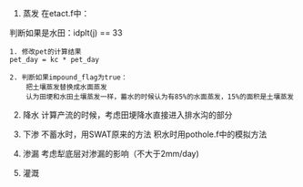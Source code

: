 
1. 蒸发
在etact.f中：

判断如果是水田：idplt(j) == 33

	1. 修改pet的计算结果
	pet_day = kc * pet_day

    2. 判断如果impound_flag为true：
		把土壤蒸发替换成水面蒸发
        认为田埂和水田土壤蒸发一样，蓄水的时候认为有85%的水面蒸发，15%的面积是土壤蒸发

2. 降水
    计算产流的时候，考虑田埂降水直接进入排水沟的部分

3. 下渗
    不蓄水时，用SWAT原来的方法
    积水时用pothole.f中的模拟方法
	
4. 渗漏
    考虑犁底层对渗漏的影响（不大于2mm/day)

5. 灌溉
